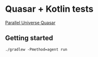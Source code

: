 # Quasar + Kotlin tests

[Parallel Universe Quasar](http://www.paralleluniverse.co/quasar/)


## Getting started

```
./gradlew -Pmethod=agent run
```

